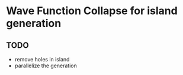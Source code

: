 # Wave Function Collapse for island generation

## TODO
- remove holes in island
- parallelize the generation
